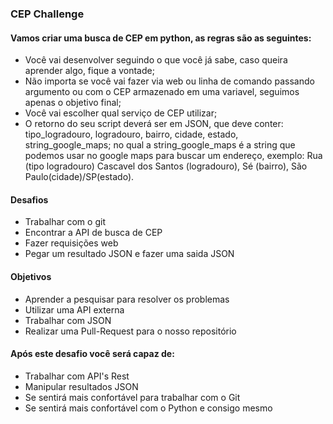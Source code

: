 ### CEP Challenge

#### Vamos criar uma busca de CEP em python, as regras são as seguintes:

 - Você vai desenvolver seguindo o que você já sabe, caso queira aprender algo, fique a vontade;
 - Não importa se você vai fazer via web ou linha de comando passando argumento ou com o CEP armazenado em uma variavel, seguimos apenas o objetivo final;
 - Você vai escolher qual serviço de CEP utilizar;
 - O retorno do seu script deverá ser em JSON, que deve conter: tipo_logradouro, logradouro, bairro, cidade, estado, string_google_maps; no qual a string_google_maps é a string que podemos usar no google maps para buscar um endereço, exemplo: Rua (tipo logradouro) Cascavel dos Santos (logradouro), Sé (bairro), São Paulo(cidade)/SP(estado).

#### Desafios
 - Trabalhar com o git
 - Encontrar a API de busca de CEP
 - Fazer requisições web
 - Pegar um resultado JSON e fazer uma saida JSON


#### Objetivos
 - Aprender a pesquisar para resolver os problemas
 - Utilizar uma API externa
 - Trabalhar com JSON
 - Realizar uma Pull-Request para o nosso repositório


#### Após este desafio você será capaz de:
 - Trabalhar com API's Rest
 - Manipular resultados JSON
 - Se sentirá mais confortável para trabalhar com o Git
 - Se sentirá mais confortável com o Python e consigo mesmo